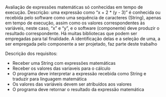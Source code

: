 Avaliação de expressões matemáticas só conhecidas em tempo de execução. Descrição: uma expressão como “x + 2 * (y - 3)” é conhecida ou recebida pelo software como uma sequência de caracteres (String), apenas em tempo de execução, assim como os valores correspondentes às variáveis, neste caso, “x” e “y”, e o software (componente) deve produzir o resultado correspondente. Há muitas bibliotecas que podem ser empregadas para tal finalidade. A identificação delas e a seleção de uma, a ser empregada pelo componente a ser projetado, faz parte deste trabalho

Descrição dos requisitos:
- Receber uma String com expressões matemáticas
- Receber os valores das variaveis para o cálculo
- O programa deve interpretar a expressão recebida como String e traduzir para linguagem matemática
- Os valores das variáveis devem ser atribuídos aos valores
- O programa deve retornar o resultado da expressão matemática
